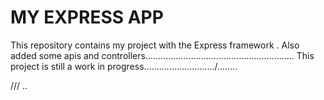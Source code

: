 MY EXPRESS APP
====
This repository contains my project with the Express framework .
Also  added some apis and controllers...........................................................
This project is still a work in progress............................/........

///
..
